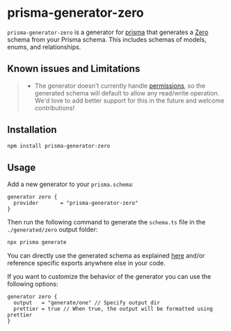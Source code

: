 # prisma-generator-zero

`prisma-generator-zero` is a generator for [prisma](https://www.prisma.io) that generates a [Zero](https://zero.rocicorp.dev/) schema from your Prisma schema. This includes schemas of models, enums, and relationships.

## Known issues and Limitations

> - The generator doesn't currently handle [permissions](https://zero.rocicorp.dev/docs/permissions), so the generated schema will default to allow any read/write operation. We'd love to add better support for this in the future and welcome contributions!

## Installation

```bash
npm install prisma-generator-zero
```

## Usage

Add a new generator to your `prisma.schema`:

```prisma
generator zero {
  provider       = "prisma-generator-zero"
}
```

Then run the following command to generate the `schema.ts` file in the `./generated/zero` output folder:

```sh
npx prisma generate
```

You can directly use the generated schema as explained [here](https://zero.rocicorp.dev/docs/zero-schema#building-the-zero-schema) and/or reference specific exports anywhere else in your code.

If you want to customize the behavior of the generator you can use the following options:

```prisma
generator zero {
  output   = "generate/one" // Specify output dir
  prettier = true // When true, the output will be formatted using prettier
}
```
